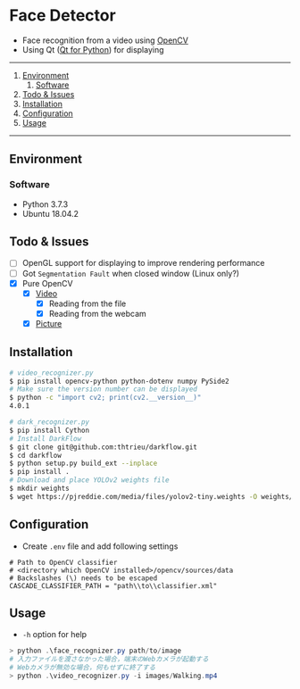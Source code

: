 # Face Detector

- Face recognition from a video using [OpenCV](https://pypi.org/project/opencv-python/)
- Using Qt ([Qt for Python](https://doc.qt.io/qtforpython/index.html)) for displaying

---

1. [Environment](#environment)
   1. [Software](#software)
1. [Todo & Issues](#todo--issues)
1. [Installation](#installation)
1. [Configuration](#configuration)
1. [Usage](#usage)

---

## Environment

### Software

- Python 3.7.3
- Ubuntu 18.04.2

## Todo & Issues

- [ ] OpenGL support for displaying to improve rendering performance
- [ ] Got `Segmentation Fault` when closed window (Linux only?)
- [x] Pure OpenCV
    - [x] [Video](https://docs.opencv.org/3.0-beta/doc/py_tutorials/py_gui/py_video_display/py_video_display.html)
        - [x] Reading from the file
        - [x] Reading from the webcam
    - [x] [Picture](https://docs.opencv.org/3.0-beta/doc/py_tutorials/py_objdetect/py_face_detection/py_face_detection.html#face-detection)

## Installation

```bash
# video_recognizer.py
$ pip install opencv-python python-dotenv numpy PySide2
# Make sure the version number can be displayed
$ python -c "import cv2; print(cv2.__version__)"
4.0.1

# dark_recognizer.py
$ pip install Cython
# Install DarkFlow
$ git clone git@github.com:thtrieu/darkflow.git
$ cd darkflow
$ python setup.py build_ext --inplace
$ pip install .
# Download and place YOLOv2 weights file
$ mkdir weights
$ wget https://pjreddie.com/media/files/yolov2-tiny.weights -O weights/yolov2-tiny.weights
```

## Configuration

- Create `.env` file and add following settings

```
# Path to OpenCV classifier
# <directory which OpenCV installed>/opencv/sources/data
# Backslashes (\) needs to be escaped
CASCADE_CLASSIFIER_PATH = "path\\to\\classifier.xml"
```

## Usage

- `-h` option for help

```ps1
> python .\face_recognizer.py path/to/image
# 入力ファイルを渡さなかった場合，端末のWebカメラが起動する
# Webカメラが無効な場合，何もせずに終了する
> python .\video_recognizer.py -i images/Walking.mp4
```

[tf]: https://www.tensorflow.org/
[pydl]: https://www.python.org/downloads/release/python-367/
[opencv]: https://opencv.org/releases.html
